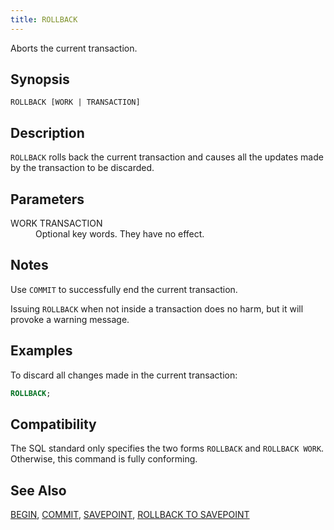 ```yaml
---
title: ROLLBACK
---
```


<!--
Licensed to the Apache Software Foundation (ASF) under one
or more contributor license agreements.  See the NOTICE file
distributed with this work for additional information
regarding copyright ownership.  The ASF licenses this file
to you under the Apache License, Version 2.0 (the
"License"); you may not use this file except in compliance
with the License.  You may obtain a copy of the License at

  http://www.apache.org/licenses/LICENSE-2.0

Unless required by applicable law or agreed to in writing,
software distributed under the License is distributed on an
"AS IS" BASIS, WITHOUT WARRANTIES OR CONDITIONS OF ANY
KIND, either express or implied.  See the License for the
specific language governing permissions and limitations
under the License.
-->

Aborts the current transaction.

## Synopsis<a id="topic1__section2"></a>

``` pre
ROLLBACK [WORK | TRANSACTION]
```

## Description<a id="topic1__section3"></a>

`ROLLBACK` rolls back the current transaction and causes all the updates made by the transaction to be discarded.

## Parameters<a id="topic1__section4"></a>

<dt>WORK  
TRANSACTION  </dt>
<dd>Optional key words. They have no effect.</dd>

## Notes<a id="topic1__section5"></a>

Use `COMMIT` to successfully end the current transaction.

Issuing `ROLLBACK` when not inside a transaction does no harm, but it will provoke a warning message.

## Examples<a id="topic1__section6"></a>

To discard all changes made in the current transaction:

``` sql
ROLLBACK;
```

## Compatibility<a id="topic1__section7"></a>

The SQL standard only specifies the two forms `ROLLBACK` and `ROLLBACK WORK`. Otherwise, this command is fully conforming.

## See Also<a id="topic1__section8"></a>

[BEGIN](BEGIN.html), [COMMIT](COMMIT.html), [SAVEPOINT](SAVEPOINT.html), [ROLLBACK TO SAVEPOINT](ROLLBACK-TO-SAVEPOINT/index.html)
